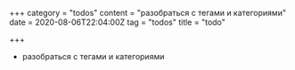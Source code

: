 +++
category = "todos"
content = "разобраться с тегами и категориями"
date = 2020-08-06T22:04:00Z
tag = "todos"
title = "todo"

+++
* разобраться с тегами и категориями